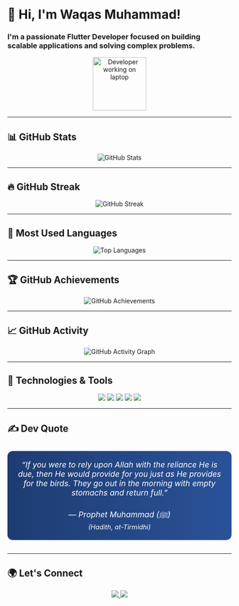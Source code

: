 # 👋 Hi, I'm Waqas Muhammad!

### I'm a passionate **Flutter Developer** focused on building scalable applications and solving complex problems.

<p align="center">
  <img src="https://media.giphy.com/media/l0MYt5jPR6QX5pnqM/giphy.gif" width="120" alt="Developer working on laptop" />
</p>

---

## 📊 GitHub Stats

<p align="center">
  <img src="https://github-readme-stats.vercel.app/api?username=IamWaqasMuhammad&show_icons=true&theme=tokyonight&count_private=true" alt="GitHub Stats" />
</p>

---

## 🔥 GitHub Streak

<p align="center">
  <img src="https://streak-stats.demolab.com/?user=IamWaqasMuhammad&theme=tokyonight" alt="GitHub Streak" />
</p>

---

## 🌟 Most Used Languages

<p align="center">
  <img src="https://github-readme-stats.vercel.app/api/top-langs/?username=IamWaqasMuhammad&layout=compact&theme=tokyonight" alt="Top Languages" />
</p>

---

## 🏆 GitHub Achievements

<p align="center">
  <img src="https://github-profile-trophy.vercel.app/?username=IamWaqasMuhammad&theme=radical&margin-w=10" alt="GitHub Achievements" />
</p>

---

## 📈 GitHub Activity

<p align="center">
  <img src="https://activity-graph.herokuapp.com/graph?username=IamWaqasMuhammad&theme=react-dark&hide_border=true" alt="GitHub Activity Graph" />
</p>

---

## 🚀 Technologies & Tools

<p align="center">
  <img src="https://img.shields.io/badge/Flutter-%2302569B.svg?style=for-the-badge&logo=flutter&logoColor=white" />
  <img src="https://img.shields.io/badge/Dart-%230175C2.svg?style=for-the-badge&logo=dart&logoColor=white" />
  <img src="https://img.shields.io/badge/GitHub-%23181717.svg?style=for-the-badge&logo=github&logoColor=white" />
  <img src="https://img.shields.io/badge/Visual_Studio_Code-007ACC.svg?style=for-the-badge&logo=visual-studio-code&logoColor=white" />
  <img src="https://img.shields.io/badge/Firebase-FFCA28.svg?style=for-the-badge&logo=firebase&logoColor=black" />
</p>

---

## ✍️ Dev Quote

<div align="center" style="background: linear-gradient(90deg, #1e3c72 0%, #2a5298 100%); color: white; padding: 20px; border-radius: 12px; margin: 30px auto; max-width: 700px; font-style: italic; font-size: 1.1rem;">
  “If you were to rely upon Allah with the reliance He is due, then He would provide for you just as He provides for the birds. They go out in the morning with empty stomachs and return full.”  
  <br/><br/>
  — Prophet Muhammad (ﷺ)  
  <br/>
  <sub><i>(Hadith, at-Tirmidhi)</i></sub>
</div>

---

## 🌍 Let's Connect

<p align="center">
  <a href="https://www.linkedin.com/in/waqas-muhammad-0ba609290" target="_blank">
    <img src="https://img.shields.io/badge/LinkedIn-%230077B5.svg?style=for-the-badge&logo=linkedin&logoColor=white" />
  </a>
  <a href="https://github.com/IamWaqasMuhammad" target="_blank">
    <img src="https://img.shields.io/badge/GitHub-%23181717.svg?style=for-the-badge&logo=github&logoColor=white" />
  </a>
</p>
